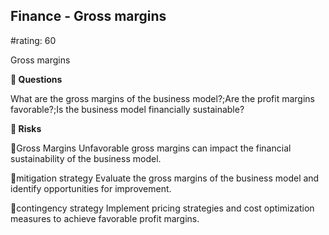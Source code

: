 

## Finance - Gross margins

#rating: 60


Gross margins

**💭 Questions**

What are the gross margins of the business model?;Are the profit margins favorable?;Is the business model financially sustainable?

**🚨 Risks**

🚨Gross Margins
Unfavorable gross margins can impact the financial sustainability of the business model.

🚨mitigation strategy
Evaluate the gross margins of the business model and identify opportunities for improvement.

🚨contingency strategy
Implement pricing strategies and cost optimization measures to achieve favorable profit margins.





